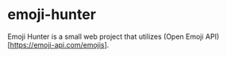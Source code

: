 # emoji-hunter
Emoji Hunter is a small web project that utilizes (Open Emoji API)[https://emoji-api.com/emojis].
